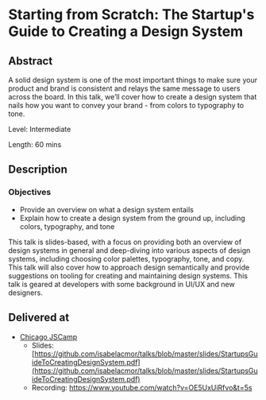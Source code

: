 # Starting from Scratch: The Startup's Guide to Creating a Design System
## Abstract
A solid design system is one of the most important things to make sure your product and brand is consistent and relays the same message to users across the board. In this talk, we’ll cover how to create a design system that nails how you want to convey your brand - from colors to typography to tone.

Level: Intermediate

Length: 60 mins

## Description
### Objectives
* Provide an overview on what a design system entails
* Explain how to create a design system from the ground up, including colors, typography, and tone

This talk is slides-based, with a focus on providing both an overview of design systems in general and deep-diving into various aspects of design systems, including choosing color palettes, typography, tone, and copy. This talk will also cover how to approach design semantically and provide suggestions on tooling for creating and maintaining design systems. This talk is geared at developers with some background in UI/UX and new designers.

## Delivered at
* [Chicago JSCamp](https://twitter.com/chicago_js/status/1163817713447395328)
  * Slides: [https://github.com/isabelacmor/talks/blob/master/slides/StartupsGuideToCreatingDesignSystem.pdf](https://github.com/isabelacmor/talks/blob/master/slides/StartupsGuideToCreatingDesignSystem.pdf)
  * Recording: https://www.youtube.com/watch?v=OE5UxUiRfvo&t=5s
